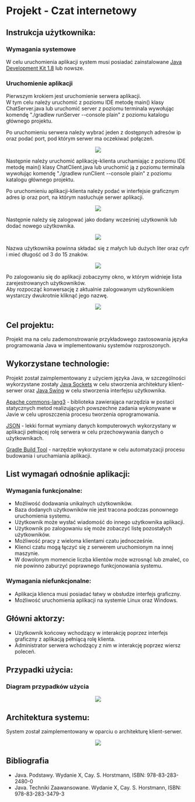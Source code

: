 # Projekt - Czat internetowy  

## Instrukcja użytkownika:
### Wymagania systemowe
W celu uruchomienia aplikacji system musi posiadać zainstalowane  [Java Development Kit 1.8](http://www.oracle.com/technetwork/java/javase/downloads/jdk8-downloads-2133151.html) lub nowsze.

### Uruchomienie aplikacji
Pierwszym krokiem jest uruchomienie serwera aplikacji.  
W tym celu należy uruchomić z poziomu IDE metodę main() klasy ChatServer.java lub uruchomić server 
z poziomu terminala wywołując komendę "./gradlew runServer --console plain" z poziomu katalogu głównego projektu.  

Po uruchomieniu serwera należy wybrać jeden z dostępnych adresów ip oraz podać port, pod którym serwer ma oczekiwać połączeń.  

<p align="center">
    <img src="https://github.com/MRejdych/chat/blob/master/imgs/runServer.png?raw=true"" />
</p>  

Następnie należy uruchomić aplikację-klienta uruchamiając z poziomu IDE metodę main() klasy ChatClient.java lub 
uruchomić ją z poziomu terminala wywołując komendę "./gradlew runClient --console plain" z poziomu katalogu głównego projektu. 

Po uruchomieniu aplikacji-klienta należy podać w interfejsie graficznym adres ip oraz port, na którym
 nasłuchuje serwer aplikacji.  
   
<p align="center">
    <img src="https://github.com/MRejdych/chat/blob/master/imgs/runClient.png?raw=true"" />
</p>  

Następnie należy się zalogować jako dodany wcześniej użytkownik lub dodać nowego użytkownika.    

<p align="center">
    <img src="https://github.com/MRejdych/chat/blob/master/imgs/login.png?raw=true"" />
</p>  

Nazwa użytkownika powinna składać się z małych lub dużych liter oraz cyfr i mieć długość od 3 do 15 znaków.  
  
<p align="center">
    <img src="https://github.com/MRejdych/chat/blob/master/imgs/registration.png?raw=true"" />
</p>  
    
Po zalogowaniu się do aplikacji zobaczymy okno, w którym widnieje lista zarejestrowanych użytkowników.  
Aby rozpocząć konwersację z aktualnie zalogowanym użytkownikiem wystarczy dwukrotnie kliknąć jego nazwę.  
  

<p align="center">
    <img src="https://github.com/MRejdych/chat/blob/master/imgs/conversation.png?raw=true"" />
</p>    

## Cel projektu:
Projekt ma na celu zademonstrowanie przykładowego zastosowania języka programowania Java w implementowaniu systemów rozproszonych.  


## Wykorzystane technologie:
Projekt został zaimplementowany z użyciem języka Java, w szczególności wykorzystane zostały [Java Sockets](https://docs.oracle.com/javase/tutorial/networking/sockets/index.html) 
w celu stworzenia architektury klient-serwer oraz [Java Swing](https://docs.oracle.com/javase/tutorial/uiswing/components/index.html) 
w celu stworzenia interfejsu użytkownika.  

[Apache commons-lang3](https://commons.apache.org/proper/commons-lang/apidocs/org/apache/commons/lang3/package-summary.html) - biblioteka zawierająca narzędzia w postaci statycznych metod 
realizujących powszechne zadania wykonywane w Javie w celu uproszczenia procesu tworzenia oprogramowania.  

[JSON](http://json.org/) - lekki format wymiany danych komputerowych wykorzystany w aplikacji pełniącej 
rolę serwera w celu przechowywania danych o użytkownikach.  

[Gradle Build Tool](https://gradle.org/) - narzędzie wykorzystane w celu automatyzacji procesu budowania i uruchamiania aplikacji.  

## List wymagań odnośnie aplikacji:
### Wymagania funkcjonalne:
- Możliwość dodawania unikalnych użytkowników.
- Baza dodanych użytkowników nie jest tracona podczas ponownego uruchomienia systemu.
- Użytkownik może wysłać wiadomość do innego użytkownika aplikacji.
- Użytkownik  po zalogowaniu się może zobaczyć listę pozostałych użytkowników.
- Możliwość pracy z wieloma klientami czatu jednocześnie.
- Klienci czatu mogą łączyć się z serwerem uruchomionym na innej maszynie.
- W dowolonym momencie liczba klientów może wzrosnąć lub zmaleć, co nie powinno zaburzyć poprawnego funkcjonowania systemu.
### Wymagania niefunkcjonalne:
- Aplikacja klienca musi posiadać łatwy w obsłudze interfejs graficzny.
- Możliwość uruchomienia aplikacji na systemie Linux oraz Windows.


## Główni aktorzy:
- Użytkownik końcowy wchodzący w interakcję poprzez interfejs graficzny z aplikacją pełniącą rolę klienta.
- Administrator serwera wchodzący z nim w interakcję poprzez wiersz poleceń.   

## Przypadki użycia:
### Diagram przypadków użycia
<p align="center">
    <img src="https://github.com/MRejdych/chat/blob/master/imgs/use-case.png?raw=true"" />
</p>  


## Architektura systemu:  

System został zaimplementowany w oparciu o architekturę klient-serwer.  
  
<p align="center">
  <img src="https://github.com/MRejdych/chat/blob/master/imgs/client-server.png?raw=true"/>
</p>  


## Bibliografia

- Java. Podstawy. Wydanie X, Cay. S. Horstmann, ISBN: 978-83-283-2480-0 
- Java. Techniki Zaawansowane. Wydanie X, Cay. S. Horstmann, ISBN: 978-83-283-3479-3  








